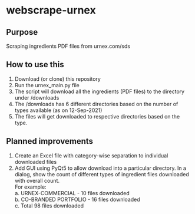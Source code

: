 # webscrape-urnex
## Purpose
Scraping ingredients PDF files from urnex.com/sds

## How to use this
1. Download (or clone) this repository
2. Run the urnex_main.py file
3. The script will download all the ingredients (PDF files) to the directory under /downloads
4. The /downloads has 6 different directories based on the number of types available (as on 12-Sep-2021)
5. The files will get downloaded to respective directories based on the type.

## Planned improvements
1. Create an Excel file with category-wise separation to individual downloaded files
2. Add GUI using PyQt5 to allow download into a particular directory. In a dialog, show the count of different types of ingredient files downloaded with overall count.  
     For example:      
     a. URNEX-COMMERCIAL - 10 files downloaded  
     b. CO-BRANDED PORTFOLIO - 16 files downloaded  
     c. Total 98 files downloaded
